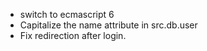 -   switch to ecmascript 6
-   Capitalize the name attribute in src.db.user
-   Fix redirection after login.
